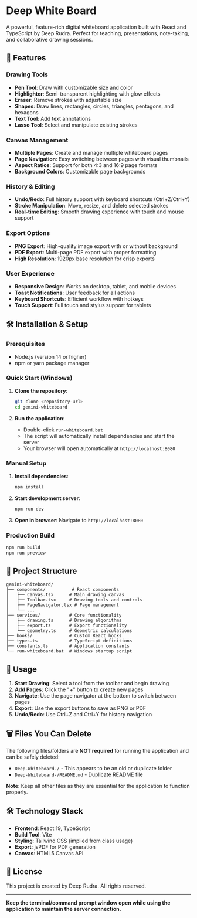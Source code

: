 
# Deep White Board

A powerful, feature-rich digital whiteboard application built with React and TypeScript by Deep Rudra. Perfect for teaching, presentations, note-taking, and collaborative drawing sessions.

## 🚀 Features

### Drawing Tools
- **Pen Tool**: Draw with customizable size and color
- **Highlighter**: Semi-transparent highlighting with glow effects
- **Eraser**: Remove strokes with adjustable size
- **Shapes**: Draw lines, rectangles, circles, triangles, pentagons, and hexagons
- **Text Tool**: Add text annotations
- **Lasso Tool**: Select and manipulate existing strokes

### Canvas Management
- **Multiple Pages**: Create and manage multiple whiteboard pages
- **Page Navigation**: Easy switching between pages with visual thumbnails
- **Aspect Ratios**: Support for both 4:3 and 16:9 page formats
- **Background Colors**: Customizable page backgrounds

### History & Editing
- **Undo/Redo**: Full history support with keyboard shortcuts (Ctrl+Z/Ctrl+Y)
- **Stroke Manipulation**: Move, resize, and delete selected strokes
- **Real-time Editing**: Smooth drawing experience with touch and mouse support

### Export Options
- **PNG Export**: High-quality image export with or without background
- **PDF Export**: Multi-page PDF export with proper formatting
- **High Resolution**: 1920px base resolution for crisp exports

### User Experience
- **Responsive Design**: Works on desktop, tablet, and mobile devices
- **Toast Notifications**: User feedback for all actions
- **Keyboard Shortcuts**: Efficient workflow with hotkeys
- **Touch Support**: Full touch and stylus support for tablets

## 🛠️ Installation & Setup

### Prerequisites
- Node.js (version 14 or higher)
- npm or yarn package manager

### Quick Start (Windows)
1. **Clone the repository**:
   ```bash
   git clone <repository-url>
   cd gemini-whiteboard
   ```

2. **Run the application**:
   - Double-click `run-whiteboard.bat` 
   - The script will automatically install dependencies and start the server
   - Your browser will open automatically at `http://localhost:8080`

### Manual Setup
1. **Install dependencies**:
   ```bash
   npm install
   ```

2. **Start development server**:
   ```bash
   npm run dev
   ```

3. **Open in browser**:
   Navigate to `http://localhost:8080`

### Production Build
```bash
npm run build
npm run preview
```

## 📁 Project Structure

```
gemini-whiteboard/
├── components/          # React components
│   ├── Canvas.tsx      # Main drawing canvas
│   ├── Toolbar.tsx     # Drawing tools and controls
│   ├── PageNavigator.tsx # Page management
│   └── ...
├── services/           # Core functionality
│   ├── drawing.ts      # Drawing algorithms
│   ├── export.ts       # Export functionality
│   └── geometry.ts     # Geometric calculations
├── hooks/              # Custom React hooks
├── types.ts            # TypeScript definitions
├── constants.ts        # Application constants
└── run-whiteboard.bat  # Windows startup script
```

## 🎨 Usage

1. **Start Drawing**: Select a tool from the toolbar and begin drawing
2. **Add Pages**: Click the "+" button to create new pages
3. **Navigate**: Use the page navigator at the bottom to switch between pages
4. **Export**: Use the export buttons to save as PNG or PDF
5. **Undo/Redo**: Use Ctrl+Z and Ctrl+Y for history navigation

## 🗑️ Files You Can Delete

The following files/folders are **NOT required** for running the application and can be safely deleted:

- `Deep-Whiteboard-/` - This appears to be an old or duplicate folder
- `Deep-Whiteboard-/README.md` - Duplicate README file

**Note**: Keep all other files as they are essential for the application to function properly.

## 🛠️ Technology Stack

- **Frontend**: React 19, TypeScript
- **Build Tool**: Vite
- **Styling**: Tailwind CSS (implied from class usage)
- **Export**: jsPDF for PDF generation
- **Canvas**: HTML5 Canvas API

## 📝 License

This project is created by Deep Rudra. All rights reserved.

---

**Keep the terminal/command prompt window open while using the application to maintain the server connection.**
